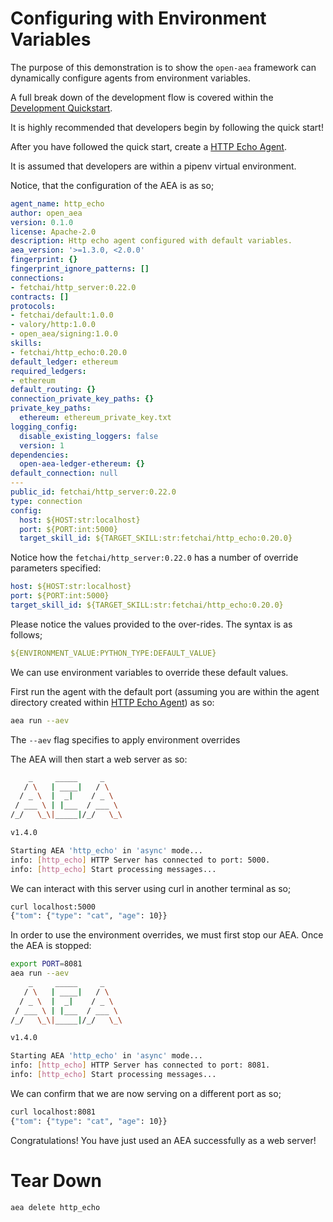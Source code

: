 # Configuring with Environment Variables

The purpose of this demonstration is to show the `open-aea` framework can dynamically configure agents from environment variables.

A full break down of the development flow is covered within the <a href="../quickstart/">Development Quickstart</a>.

It is highly recommended that developers begin by following the quick start!

After you have followed the quick start, create a <a href="../http-echo-demo/">HTTP Echo Agent</a>. 

It is assumed that developers are within a pipenv virtual environment.

Notice, that the configuration of the AEA is as so;


``` yaml
agent_name: http_echo
author: open_aea
version: 0.1.0
license: Apache-2.0
description: Http echo agent configured with default variables.
aea_version: '>=1.3.0, <2.0.0'
fingerprint: {}
fingerprint_ignore_patterns: []
connections:
- fetchai/http_server:0.22.0
contracts: []
protocols:
- fetchai/default:1.0.0
- valory/http:1.0.0
- open_aea/signing:1.0.0
skills:
- fetchai/http_echo:0.20.0
default_ledger: ethereum
required_ledgers:
- ethereum
default_routing: {}
connection_private_key_paths: {}
private_key_paths:
  ethereum: ethereum_private_key.txt
logging_config:
  disable_existing_loggers: false
  version: 1
dependencies:
  open-aea-ledger-ethereum: {}
default_connection: null
---
public_id: fetchai/http_server:0.22.0
type: connection
config:
  host: ${HOST:str:localhost}
  port: ${PORT:int:5000}
  target_skill_id: ${TARGET_SKILL:str:fetchai/http_echo:0.20.0}
```

Notice how the ```fetchai/http_server:0.22.0``` has a number of override parameters specified:
``` yaml
host: ${HOST:str:localhost}
port: ${PORT:int:5000}
target_skill_id: ${TARGET_SKILL:str:fetchai/http_echo:0.20.0}
``` 

Please notice the values provided to the over-rides. The syntax is as follows;

``` yaml
${ENVIRONMENT_VALUE:PYTHON_TYPE:DEFAULT_VALUE}
```


We can use environment variables to override these default values.

First run the agent with the default port (assuming you are within the agent directory created within <a href="../http-echo-demo/">HTTP Echo Agent</a>) as so:

``` bash
aea run --aev
```

The ```--aev``` flag specifies to apply environment overrides

The AEA will then start a web server as so:


``` bash
    _     _____     _
   / \   | ____|   / \
  / _ \  |  _|    / _ \
 / ___ \ | |___  / ___ \
/_/   \_\|_____|/_/   \_\

v1.4.0

Starting AEA 'http_echo' in 'async' mode...
info: [http_echo] HTTP Server has connected to port: 5000.
info: [http_echo] Start processing messages...
```


We can interact with this server using curl in another terminal as so;

``` bash
curl localhost:5000
{"tom": {"type": "cat", "age": 10}}
```


In order to use the environment overrides, we must first stop our AEA. Once the AEA is stopped:

``` bash
export PORT=8081
aea run --aev
    _     _____     _
   / \   | ____|   / \
  / _ \  |  _|    / _ \
 / ___ \ | |___  / ___ \
/_/   \_\|_____|/_/   \_\

v1.4.0

Starting AEA 'http_echo' in 'async' mode...
info: [http_echo] HTTP Server has connected to port: 8081.
info: [http_echo] Start processing messages...
```

We can confirm that we are now serving on a different port as so;

``` bash
curl localhost:8081
{"tom": {"type": "cat", "age": 10}}
```


Congratulations! You have just used an AEA successfully as a web server!

# Tear Down
``` bash
aea delete http_echo
```

